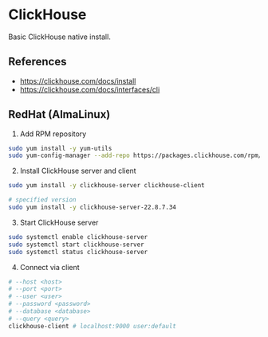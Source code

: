 # ClickHouse

Basic ClickHouse native install.

## References

- https://clickhouse.com/docs/install
- https://clickhouse.com/docs/interfaces/cli

## RedHat (AlmaLinux)

1. Add RPM repository
```bash
sudo yum install -y yum-utils
sudo yum-config-manager --add-repo https://packages.clickhouse.com/rpm/clickhouse.repo
```

2. Install ClickHouse server and client
```bash
sudo yum install -y clickhouse-server clickhouse-client

# specified version
sudo yum install -y clickhouse-server-22.8.7.34
```

3. Start ClickHouse server
```bash
sudo systemctl enable clickhouse-server
sudo systemctl start clickhouse-server
sudo systemctl status clickhouse-server
```

4. Connect via client
```bash
# --host <host>
# --port <port>
# --user <user>
# --password <password>
# --database <database>
# --query <query>
clickhouse-client # localhost:9000 user:default
```
